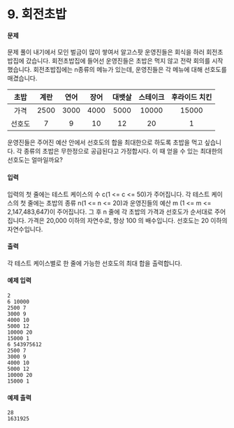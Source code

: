 # 9. 회전초밥

#### 문제

문제 풀이 내기에서 모인 벌금이 많이 쌓여서 알고스팟 운영진들은 회식을 하러 회전초밥집에 갔습니다. 회전초밥집에 들어선 운영진들은 초밥은 먹지 않고 전략 회의를 시작했습니다. 회전초밥집에는 n종류의 메뉴가 있는데, 운영진들은 각 메뉴에 대해 선호도를 매겼습니다.

|  초밥  | 계란 | 연어 | 장어 | 대뱃살 | 스테이크 | 후라이드 치킨 |
| :----: | :--: | :--: | :--: | :----: | :------: | :-----------: |
|  가격  | 2500 | 3000 | 4000 |  5000  |  10000   |     15000     |
| 선호도 |  7   |  9   |  10  |   12   |    20    |       1       |

운영진들은 주어진 예산 안에서 선호도의 합을 최대한으로 하도록 초밥을 먹고 싶습니다. 각 종류의 초밥은 무한정으로 공급된다고 가정합시다. 이 때 얻을 수 있는 최대한의 선호도는 얼마일까요?



#### 입력

입력의 첫 줄에는 테스트 케이스의 수 c(1 <= c <= 50)가 주어집니다. 각 테스트 케이스의 첫 줄에는 초밥의 종류 n(1 <= n <= 20)과 운영진들의 예산 m (1 <= m <= 2,147,483,647)이 주어집니다. 그 후 n 줄에 각 초밥의 가격과 선호도가 순서대로 주어집니다. 가격은 20,000 이하의 자연수로, 항상 100 의 배수입니다. 선호도는 20 이하의 자연수입니다.



#### 출력

각 테스트 케이스별로 한 줄에 가능한 선호도의 최대 합을 출력합니다.



#### 예제 입력

```
2
6 10000
2500 7
3000 9
4000 10
5000 12
10000 20
15000 1
6 543975612
2500 7
3000 9
4000 10
5000 12
10000 20
15000 1
```



#### 예제 출력

```
28
1631925
```
